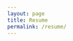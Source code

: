 ```yaml
---
layout: page
title: Resume
permalink: /resume/
---
```


<object data="/static/Resume.pdf" style="width: 100%; aspect-ratio: 3/4" type="application/pdf"></object>
